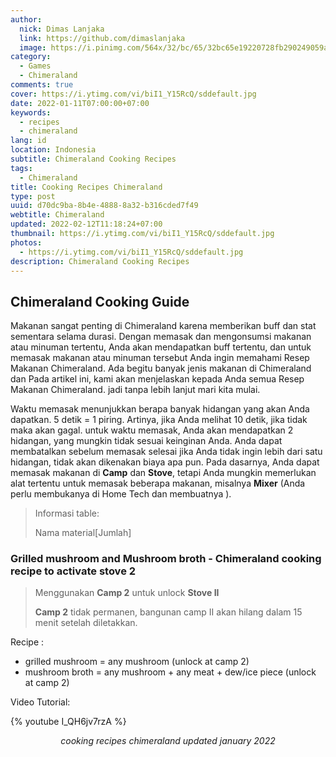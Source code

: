 ```yaml
---
author:
  nick: Dimas Lanjaka
  link: https://github.com/dimaslanjaka
  image: https://i.pinimg.com/564x/32/bc/65/32bc65e19220728fb290249059a7242a.jpg
category:
  - Games
  - Chimeraland
comments: true
cover: https://i.ytimg.com/vi/biI1_Y15RcQ/sddefault.jpg
date: 2022-01-11T07:00:00+07:00
keywords:
  - recipes
  - chimeraland
lang: id
location: Indonesia
subtitle: Chimeraland Cooking Recipes
tags:
  - Chimeraland
title: Cooking Recipes Chimeraland
type: post
uuid: d70dc9ba-8b4e-4888-8a32-b316cded7f49
webtitle: Chimeraland
updated: 2022-02-12T11:18:24+07:00
thumbnail: https://i.ytimg.com/vi/biI1_Y15RcQ/sddefault.jpg
photos:
  - https://i.ytimg.com/vi/biI1_Y15RcQ/sddefault.jpg
description: Chimeraland Cooking Recipes
---
```


## Chimeraland Cooking Guide
Makanan sangat penting di Chimeraland karena memberikan buff dan stat sementara selama durasi. Dengan memasak dan mengonsumsi makanan atau minuman tertentu, Anda akan mendapatkan buff tertentu, dan untuk memasak makanan atau minuman tersebut Anda ingin memahami Resep Makanan Chimeraland.
Ada begitu banyak jenis makanan di Chimeraland dan Pada artikel ini, kami akan menjelaskan kepada Anda semua Resep Makanan Chimeraland. jadi tanpa lebih lanjut mari kita mulai.

Waktu memasak menunjukkan berapa banyak hidangan yang akan Anda dapatkan. 5 detik = 1 piring. Artinya, jika Anda melihat 10 detik, jika tidak maka akan gagal. untuk waktu memasak, Anda akan mendapatkan 2 hidangan, yang mungkin tidak sesuai keinginan Anda. Anda dapat membatalkan sebelum memasak selesai jika Anda tidak ingin lebih dari satu hidangan, tidak akan dikenakan biaya apa pun. Pada dasarnya, Anda dapat memasak makanan di **Camp** dan **Stove**, tetapi Anda mungkin memerlukan alat tertentu untuk memasak beberapa makanan, misalnya **Mixer** (Anda perlu membukanya di Home Tech dan membuatnya ).

> Informasi table:
>
> Nama material[Jumlah]

<!-- include Recipes/table.html -->

<!-- playground https://codepen.io/dimaslanjaka/pen/gOXWPra -->
<link rel="stylesheet" href="Recipes/style.css" />
<script src="Recipes/script.js"></script>

### Grilled mushroom and Mushroom broth - Chimeraland cooking recipe to activate stove 2
> Menggunakan **Camp 2** untuk unlock **Stove II**
>
> **Camp 2** tidak permanen, bangunan camp II akan hilang dalam 15 menit setelah diletakkan.

Recipe :
- grilled mushroom = any mushroom (unlock at camp 2)
- mushroom broth = any mushroom + any meat + dew/ice piece (unlock at camp 2)

Video Tutorial:

{% youtube I_QH6jv7rzA %}

<link rel='stylesheet' href='https://cdn.datatables.net/1.11.4/css/jquery.dataTables.min.css'>
<script src='https://code.jquery.com/jquery-3.5.1.js'></script>
<script src='https://cdn.datatables.net/1.11.4/js/jquery.dataTables.min.js'></script>
<style>
.mdui-theme-layout-dark .mdui-typo table th, .mdui-theme-layout-dark .mdui-typo table thead th,
.mdui-theme-layout-dark [class^="dataTables_"],
.mdui-theme-layout-dark [id^="DataTables_Table"],
.mdui-theme-layout-dark table.dataTable {
  background-color: black !important;
  color: white;
  font-family: "Courier New", Courier, monospace;
}
.mdui-theme-layout-dark table.dataTable * {
  background-color: black !important;
  background-repeat: no-repeat;
  color: white;
}
.mdui-theme-layout-dark table.dataTable td {
  border: 0.1em solid white;
}
</style>
<script>
setTimeout(() => {
  document.addEventListener('DOMContentLoaded', function () {
    let table = new DataTable('article table#recipes');
  });
}, 4000);
</script>

<center><i>cooking recipes chimeraland updated january 2022</i></center>
